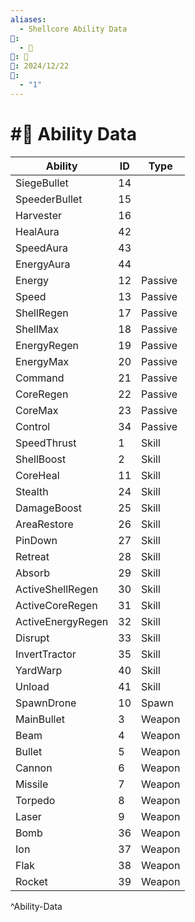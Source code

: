 ```yaml
---
aliases:
  - Shellcore Ability Data
📁:
  - 🔢
🔢: 🎲
📅: 2024/12/22
🔀:
  - "1"
---
```

# #🔢 Ability Data

| Ability           | ID  | Type    |
| ----------------- | --- | ------- |
| SiegeBullet       | 14  |         |
| SpeederBullet     | 15  |         |
| Harvester         | 16  |         |
| HealAura          | 42  |         |
| SpeedAura         | 43  |         |
| EnergyAura        | 44  |         |
| Energy            | 12  | Passive |
| Speed             | 13  | Passive |
| ShellRegen        | 17  | Passive |
| ShellMax          | 18  | Passive |
| EnergyRegen       | 19  | Passive |
| EnergyMax         | 20  | Passive |
| Command           | 21  | Passive |
| CoreRegen         | 22  | Passive |
| CoreMax           | 23  | Passive |
| Control           | 34  | Passive |
| SpeedThrust       | 1   | Skill   |
| ShellBoost        | 2   | Skill   |
| CoreHeal          | 11  | Skill   |
| Stealth           | 24  | Skill   |
| DamageBoost       | 25  | Skill   |
| AreaRestore       | 26  | Skill   |
| PinDown           | 27  | Skill   |
| Retreat           | 28  | Skill   |
| Absorb            | 29  | Skill   |
| ActiveShellRegen  | 30  | Skill   |
| ActiveCoreRegen   | 31  | Skill   |
| ActiveEnergyRegen | 32  | Skill   |
| Disrupt           | 33  | Skill   |
| InvertTractor     | 35  | Skill   |
| YardWarp          | 40  | Skill   |
| Unload            | 41  | Skill   |
| SpawnDrone        | 10  | Spawn   |
| MainBullet        | 3   | Weapon  |
| Beam              | 4   | Weapon  |
| Bullet            | 5   | Weapon  |
| Cannon            | 6   | Weapon  |
| Missile           | 7   | Weapon  |
| Torpedo           | 8   | Weapon  |
| Laser             | 9   | Weapon  |
| Bomb              | 36  | Weapon  |
| Ion               | 37  | Weapon  |
| Flak              | 38  | Weapon  |
| Rocket            | 39  | Weapon  |
^Ability-Data